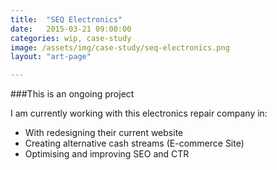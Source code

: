 ```yaml
---
title:  "SEQ Electronics"
date:   2015-03-21 09:00:00
categories: wip, case-study
image: /assets/img/case-study/seq-electronics.png
layout: "art-page"

---
```

###This is an ongoing project

I am currently working with this electronics repair company in:

*	With redesigning their current website
*	Creating alternative cash streams (E-commerce Site)
*	Optimising and improving SEO and CTR
